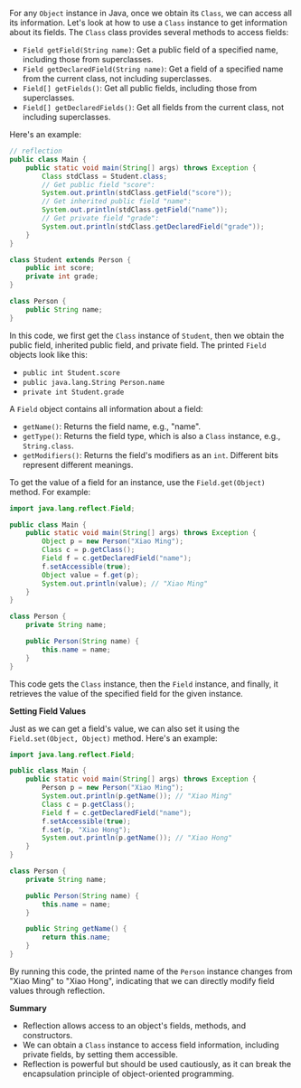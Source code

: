 
For any `Object` instance in Java, once we obtain its `Class`, we can access all its information. Let's look at how to use a `Class` instance to get information about its fields. The `Class` class provides several methods to access fields:

- `Field getField(String name)`: Get a public field of a specified name, including those from superclasses.
- `Field getDeclaredField(String name)`: Get a field of a specified name from the current class, not including superclasses.
- `Field[] getFields()`: Get all public fields, including those from superclasses.
- `Field[] getDeclaredFields()`: Get all fields from the current class, not including superclasses.

Here's an example:

```java
// reflection
public class Main {
    public static void main(String[] args) throws Exception {
        Class stdClass = Student.class;
        // Get public field "score":
        System.out.println(stdClass.getField("score"));
        // Get inherited public field "name":
        System.out.println(stdClass.getField("name"));
        // Get private field "grade":
        System.out.println(stdClass.getDeclaredField("grade"));
    }
}

class Student extends Person {
    public int score;
    private int grade;
}

class Person {
    public String name;
}
```

In this code, we first get the `Class` instance of `Student`, then we obtain the public field, inherited public field, and private field. The printed `Field` objects look like this:

- `public int Student.score`
- `public java.lang.String Person.name`
- `private int Student.grade`

A `Field` object contains all information about a field:

- `getName()`: Returns the field name, e.g., "name".
- `getType()`: Returns the field type, which is also a `Class` instance, e.g., `String.class`.
- `getModifiers()`: Returns the field's modifiers as an `int`. Different bits represent different meanings.

To get the value of a field for an instance, use the `Field.get(Object)` method. For example:

```java
import java.lang.reflect.Field;

public class Main {
    public static void main(String[] args) throws Exception {
        Object p = new Person("Xiao Ming");
        Class c = p.getClass();
        Field f = c.getDeclaredField("name");
        f.setAccessible(true);
        Object value = f.get(p);
        System.out.println(value); // "Xiao Ming"
    }
}

class Person {
    private String name;

    public Person(String name) {
        this.name = name;
    }
}
```

This code gets the `Class` instance, then the `Field` instance, and finally, it retrieves the value of the specified field for the given instance.

**Setting Field Values**

Just as we can get a field's value, we can also set it using the `Field.set(Object, Object)` method. Here's an example:

```java
import java.lang.reflect.Field;

public class Main {
    public static void main(String[] args) throws Exception {
        Person p = new Person("Xiao Ming");
        System.out.println(p.getName()); // "Xiao Ming"
        Class c = p.getClass();
        Field f = c.getDeclaredField("name");
        f.setAccessible(true);
        f.set(p, "Xiao Hong");
        System.out.println(p.getName()); // "Xiao Hong"
    }
}

class Person {
    private String name;

    public Person(String name) {
        this.name = name;
    }

    public String getName() {
        return this.name;
    }
}
```

By running this code, the printed name of the `Person` instance changes from "Xiao Ming" to "Xiao Hong", indicating that we can directly modify field values through reflection.

**Summary**
- Reflection allows access to an object's fields, methods, and constructors.
- We can obtain a `Class` instance to access field information, including private fields, by setting them accessible.
- Reflection is powerful but should be used cautiously, as it can break the encapsulation principle of object-oriented programming.
